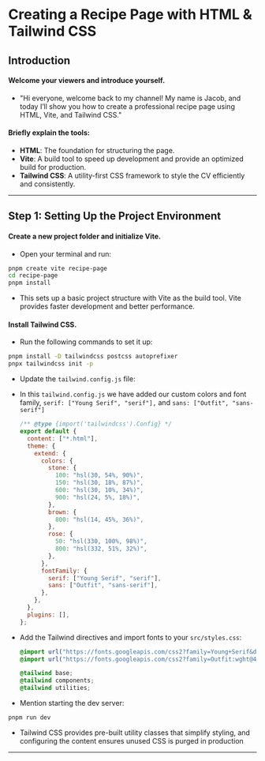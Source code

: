 # Creating a Recipe Page with HTML & Tailwind CSS

## Introduction

#### Welcome your viewers and introduce yourself.

- "Hi everyone, welcome back to my channel! My name is Jacob, and today I’ll show you how to create a professional recipe page using HTML, Vite, and Tailwind CSS."

#### Briefly explain the tools:

- **HTML**: The foundation for structuring the page.
- **Vite**: A build tool to speed up development and provide an optimized build for production.
- **Tailwind CSS**: A utility-first CSS framework to style the CV efficiently and consistently.

---

## Step 1: Setting Up the Project Environment

#### Create a new project folder and initialize Vite.

- Open your terminal and run:

```bash
pnpm create vite recipe-page
cd recipe-page
pnpm install
```

- This sets up a basic project structure with Vite as the build tool. Vite provides faster development and better performance.

#### Install Tailwind CSS.

- Run the following commands to set it up:

```bash
pnpm install -D tailwindcss postcss autoprefixer
pnpx tailwindcss init -p
```

- Update the `tailwind.config.js` file:
- In this `tailwind.config.js` we have added our custom colors and font family, `serif: ["Young Serif", "serif"],` and `sans: ["Outfit", "sans-serif"]`

  ```javascript
  /** @type {import('tailwindcss').Config} */
  export default {
    content: ["*.html"],
    theme: {
      extend: {
        colors: {
          stone: {
            100: "hsl(30, 54%, 90%)",
            150: "hsl(30, 18%, 87%)",
            600: "hsl(30, 10%, 34%)",
            900: "hsl(24, 5%, 18%)",
          },
          brown: {
            800: "hsl(14, 45%, 36%)",
          },
          rose: {
            50: "hsl(330, 100%, 98%)",
            800: "hsl(332, 51%, 32%)",
          },
        },
        fontFamily: {
          serif: ["Young Serif", "serif"],
          sans: ["Outfit", "sans-serif"],
        },
      },
    },
    plugins: [],
  };
  ```

- Add the Tailwind directives and import fonts to your `src/styles.css`:


  ```css
  @import url("https://fonts.googleapis.com/css2?family=Young+Serif&display=swap");
  @import url("https://fonts.googleapis.com/css2?family=Outfit:wght@400;600;700&display=swap");

  @tailwind base;
  @tailwind components;
  @tailwind utilities;
  ```

- Mention starting the dev server:

```bash
pnpm run dev
```

- Tailwind CSS provides pre-built utility classes that simplify styling, and configuring the content ensures unused CSS is purged in production

---
